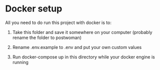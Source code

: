 # Docker setup

All you need to do run this project with docker is to:

1. Take this folder and save it somewhere on your computer (probably rename the folder to postwoman)

2. Rename .env.example to .env and put your own custom values

3. Run docker-compose up in this directory while your docker engine is running
